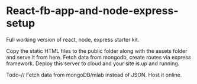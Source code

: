 # React-fb-app-and-node-express-setup
Full working version of react, node, express starter kit.

Copy the static HTML files to the public folder along with the assets folder and serve it from here.
Fetch data from mongodb, create routes via express framework.
Deploy this server to cloud and your site is up and running.


Todo-//
Fetch data from mongoDB/mlab instead of JSON. Host it online.
